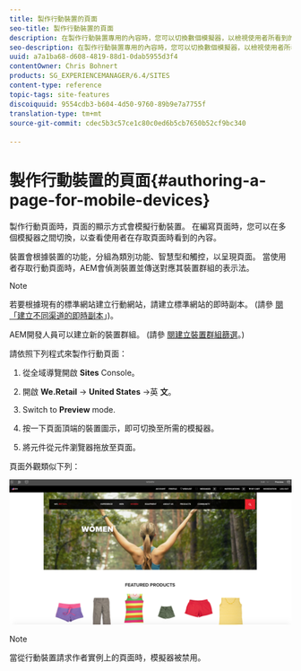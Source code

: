 ```yaml
---
title: 製作行動裝置的頁面
seo-title: 製作行動裝置的頁面
description: 在製作行動裝置專用的內容時，您可以切換數個模擬器，以檢視使用者所看到的內容
seo-description: 在製作行動裝置專用的內容時，您可以切換數個模擬器，以檢視使用者所看到的內容
uuid: a7a1ba68-d608-4819-88d1-0dab5955d3f4
contentOwner: Chris Bohnert
products: SG_EXPERIENCEMANAGER/6.4/SITES
content-type: reference
topic-tags: site-features
discoiquuid: 9554cdb3-b604-4d50-9760-89b9e7a7755f
translation-type: tm+mt
source-git-commit: cdec5b3c57ce1c80c0ed6b5cb7650b52cf9bc340

---
```



# 製作行動裝置的頁面{#authoring-a-page-for-mobile-devices}

製作行動頁面時，頁面的顯示方式會模擬行動裝置。 在編寫頁面時，您可以在多個模擬器之間切換，以查看使用者在存取頁面時看到的內容。

裝置會根據裝置的功能，分組為類別功能、智慧型和觸控，以呈現頁面。 當使用者存取行動頁面時，AEM會偵測裝置並傳送對應其裝置群組的表示法。

>[!NOTE]
>
>若要根據現有的標準網站建立行動網站，請建立標準網站的即時副本。 (請參 [閱「建立不同渠道的即時副本](/help/sites-administering/msm-livecopy.md)」)。
>
>AEM開發人員可以建立新的裝置群組。 (請參 [閱建立裝置群組篩選](/help/sites-developing/groupfilters.md)。)

請依照下列程式來製作行動頁面：

1. 從全域導覽開啟 **Sites** Console。
1. 開啟 **We.Retail** -> **United States** ->英 **文**。

1. Switch to **Preview** mode.
1. 按一下頁面頂端的裝置圖示，即可切換至所需的模擬器。
1. 將元件從元件瀏覽器拖放至頁面。

頁面外觀類似下列：

![mobileipademu](assets/mobileipademu.png)

>[!NOTE]
>
>當從行動裝置請求作者實例上的頁面時，模擬器被禁用。

